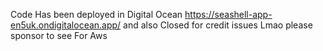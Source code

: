 Code Has been deployed in Digital Ocean https://seashell-app-en5uk.ondigitalocean.app/ and also Closed for credit issues Lmao  please sponsor to see 
For Aws 
